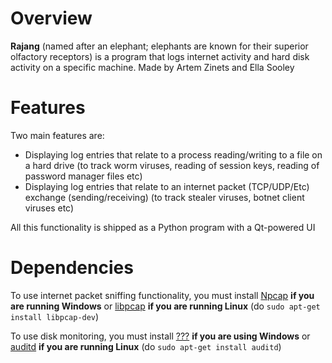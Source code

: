 # Overview
**Rajang** (named after an elephant; elephants are known for their superior olfactory receptors) is a program that logs internet activity and hard disk activity on a specific machine.
Made by Artem Zinets and Ella Sooley

# Features
Two main features are:
- Displaying log entries that relate to a process reading/writing to a file on a hard drive (to track worm viruses, reading of session keys, reading of password manager files etc)
- Displaying log entries that relate to an internet packet (TCP/UDP/Etc) exchange (sending/receiving) (to track stealer viruses, botnet client viruses etc)

All this functionality is shipped as a Python program with a Qt-powered UI

# Dependencies
To use internet packet sniffing functionality, you must install [Npcap](https://npcap.com/#download) **if you are running Windows** or [libpcap](https://github.com/the-tcpdump-group/libpcap) **if you are running Linux** (do `sudo apt-get install libpcap-dev`)

To use disk monitoring, you must install [???](???) **if you are using Windows** or [auditd](???) **if you are running Linux** (do `sudo apt-get install auditd`)